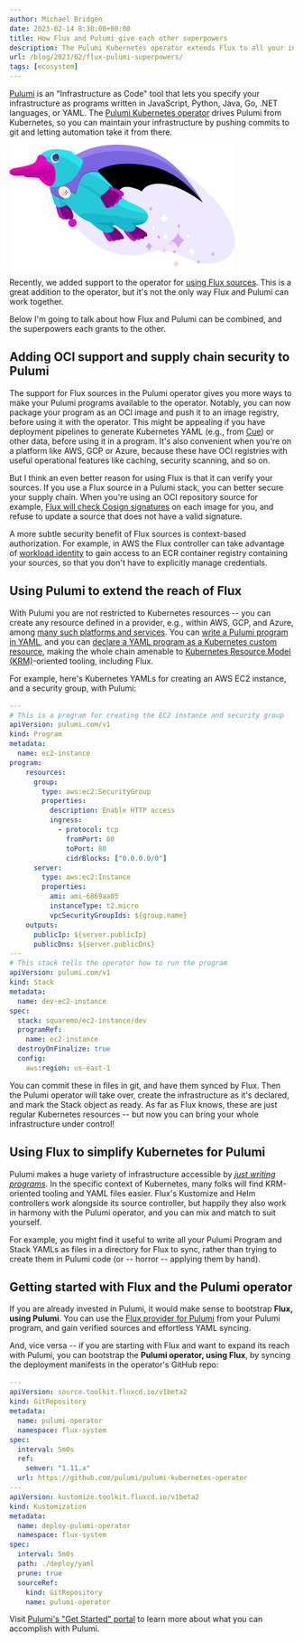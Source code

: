 ```yaml
---
author: Michael Bridgen
date: 2023-02-14 8:30:00+00:00
title: How Flux and Pulumi give each other superpowers
description: The Pulumi Kubernetes operator extends Flux to all your infrastructure, and Flux makes the Pulumi operator secure and super easy to work with.
url: /blog/2023/02/flux-pulumi-superpowers/
tags: [ecosystem]
---
```


[Pulumi](https://pulumi.com/) is an "Infrastructure as Code" tool that lets you specify your
infrastructure as programs written in JavaScript, Python, Java, Go, .NET languages, or YAML. The
[Pulumi Kubernetes operator](https://github.com/pulumi/pulumi-kubernetes-operator) drives Pulumi
from Kubernetes, so you can maintain your infrastructure by pushing commits to git and letting
automation take it from there.

<img class="img-fluid float-left m-3" alt="Pulumi mascot with sparkling cape" src="flying-sparkles-purple-cape-featured.png" />

Recently, we added support to the operator for [using Flux
sources](https://www.pulumi.com/docs/guides/continuous-delivery/pulumi-kubernetes-operator/#using-a-flux-source). This
is a great addition to the operator, but it's not the only way Flux and Pulumi can work together.

Below I'm going to talk about how Flux and Pulumi can be combined, and the superpowers each grants
to the other.

<h2 style="clear:left;">Adding OCI support and supply chain security to Pulumi</h2>

The support for Flux sources in the Pulumi operator gives you more ways to make your Pulumi programs
available to the operator. Notably, you can now package your program as an OCI image and push it to
an image registry, before using it with the operator. This might be appealing if you have deployment
pipelines to generate Kubernetes YAML (e.g., from [Cue](https://cuelang.org/)) or other data, before
using it in a program. It's also convenient when you're on a platform like AWS, GCP or Azure,
because these have OCI registries with useful operational features like caching, security scanning,
and so on.

But I think an even better reason for using Flux is that it can verify your sources. If you use a
Flux source in a Pulumi stack, you can better secure your supply chain. When you're using an OCI
repository source for example, [Flux will check Cosign
signatures](/flux/components/source/ocirepositories/#verification) on each image
for you, and refuse to update a source that does not have a valid signature.

<!-- ASCII art here? Or a YAML example. -->

A more subtle security benefit of Flux sources is context-based authorization. For example, in AWS
the Flux controller can take advantage of [workload
identity](/flux/cheatsheets/oci-artifacts/#contextual-authorization) to gain access
to an ECR container registry containing your sources, so that you don't have to explicitly manage
credentials.

## Using Pulumi to extend the reach of Flux

With Pulumi you are not restricted to Kubernetes resources -- you can create any resource defined in
a provider, e.g., within AWS, GCP, and Azure, among [many such platforms and
services](https://pulumi.com/registry/). You can [write a Pulumi program in
YAML](https://www.pulumi.com/docs/intro/languages/yaml/), and you can [declare a YAML program as a
Kubernetes custom
resource](https://www.pulumi.com/docs/guides/continuous-delivery/pulumi-kubernetes-operator/#using-a-program-object),
making the whole chain amenable to [Kubernetes Resource Model
(KRM)](https://github.com/kubernetes/design-proposals-archive/blob/main/architecture/resource-management.md)-oriented
tooling, including Flux.

For example, here's Kubernetes YAMLs for creating an AWS EC2 instance, and a security group, with
Pulumi:

```yaml
---
# This is a program for creating the EC2 instance and security group
apiVersion: pulumi.com/v1
kind: Program
metadata:
  name: ec2-instance
program:
    resources:
      group:
        type: aws:ec2:SecurityGroup
        properties:
          description: Enable HTTP access
          ingress:
            - protocol: tcp
              fromPort: 80
              toPort: 80
              cidrBlocks: ["0.0.0.0/0"]
      server:
        type: aws:ec2:Instance
        properties:
          ami: ami-6869aa05
          instanceType: t2.micro
          vpcSecurityGroupIds: ${group.name}
    outputs:
      publicIp: ${server.publicIp}
      publicDns: ${server.publicDns}
---
# This stack tells the operator how to run the program
apiVersion: pulumi.com/v1
kind: Stack
metadata:
  name: dev-ec2-instance
spec:
  stack: squaremo/ec2-instance/dev
  programRef:
    name: ec2-instance
  destroyOnFinalize: true
  config:
    aws:region: us-east-1
```

You can commit these in files in git, and have them synced by Flux. Then the Pulumi operator will
take over, create the infrastructure as it's declared, and mark the Stack object as ready. As far as
Flux knows, these are just regular Kubernetes resources -- but now you can bring your whole
infrastructure under control!

## Using Flux to simplify Kubernetes for Pulumi

Pulumi makes a huge variety of infrastructure accessible by [_just writing
programs_](https://www.pulumi.com/what-is/what-is-infrastructure-as-code/). In the specific context
of Kubernetes, many folks will find KRM-oriented tooling and YAML files easier. Flux's Kustomize and
Helm controllers work alongside its source controller, but happily they also work in harmony with
the Pulumi operator, and you can mix and match to suit yourself.

For example, you might find it useful to write all your Pulumi Program and Stack YAMLs as files in a
directory for Flux to sync, rather than trying to create them in Pulumi code (or -- horror --
applying them by hand).

## Getting started with Flux and the Pulumi operator

If you are already invested in Pulumi, it would make sense to bootstrap **Flux, using Pulumi**. You
can use the [Flux provider for Pulumi](https://www.pulumi.com/registry/packages/flux/) from your
Pulumi program, and gain verified sources and effortless YAML syncing.

And, vice versa -- if you are starting with Flux and want to expand its reach with Pulumi, you can
bootstrap the **Pulumi operator, using Flux**, by syncing the deployment manifests in the operator's
GitHub repo:

```yaml
---
apiVersion: source.toolkit.fluxcd.io/v1beta2
kind: GitRepository
metadata:
  name: pulumi-operator
  namespace: flux-system
spec:
  interval: 5m0s
  ref:
    semver: "1.11.x"
  url: https://github.com/pulumi/pulumi-kubernetes-operator
---
apiVersion: kustomize.toolkit.fluxcd.io/v1beta2
kind: Kustomization
metadata:
  name: deploy-pulumi-operator
  namespace: flux-system
spec:
  interval: 5m0s
  path: ./deploy/yaml
  prune: true
  sourceRef:
    kind: GitRepository
    name: pulumi-operator
```

Visit [Pulumi's "Get Started" portal](https://www.pulumi.com/docs/get-started/) to learn more about
what you can accomplish with Pulumi.
